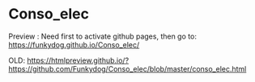 # Conso_elec

Preview :
Need first to activate github pages, then go to:
https://funkydog.github.io/Conso_elec/

OLD:
https://htmlpreview.github.io/?https://github.com/Funkydog/Conso_elec/blob/master/conso_elec.html
